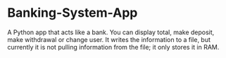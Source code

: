 # Banking-System-App
A Python app that acts like a bank. You can display total, make deposit, make withdrawal or change user. It writes the information to a file, but currently it is not pulling information from the file; it only stores it in RAM.
